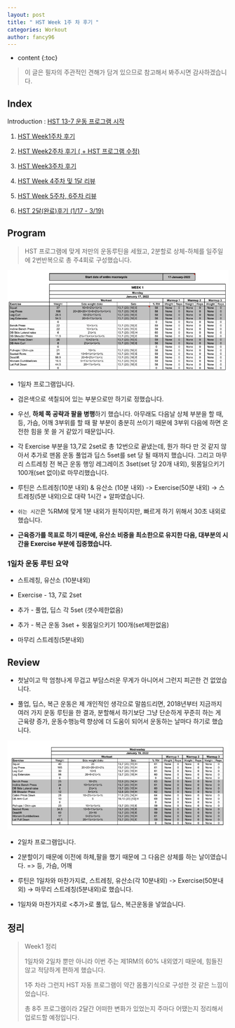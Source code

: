 ```yaml
---
layout: post
title: " HST Week 1주 차 후기 "
categories: Workout
author: fancy96
---
```

* content
{:toc}


> 이 글은 필자의 주관적인 견해가 담겨 있으므로 참고해서 봐주시면 감사하겠습니다.

## Index

Introduction : [HST 13-7 운동 프로그램 시작](https://fancy96.github.io/Workout-HST-Introduction/)

1. [HST Week1주차 후기](https://fancy96.github.io/Workout-HST-Week1/)

2. [HST Week2주차 후기 ( + HST 프로그램 수정)](https://fancy96.github.io/Workout-HST-Week2/)

3. [HST Week3주차 후기](https://fancy96.github.io/Workout-HST-Week3/)

4. [HST Week 4주차 및 1달 리뷰](https://fancy96.github.io/Workout-HST-Week4/)

5. [HST Week 5주차, 6주차 리뷰](https://fancy96.github.io/Workout-HST-Week5-And-6/)

6. [HST 2달(완료)후기 (1/17 - 3/19)](https://fancy96.github.io/Workout-HST-End/)

## Program

> HST 프로그램에 맞게 저만의 운동루틴을 세웠고, 2분할로 상체-하체를 일주일에 2번반복으로 총 주4회로 구성했습니다.

![](/assets/img/workout/hst_week1_1.png)

* 1일차 프로그램입니다.

* 검은색으로 색칠되어 있는 부분으로만 하기로 정했습니다.

* 우선, **하체 쪽 공략과 팔을 병행**하기 했습니다. 아무래도 다음날 상체 부분을 할 때, 등, 가슴, 어깨 3부위를 할 때 팔 부분이 충분히 쓰이기 때문에 3부위 다음에 하면 온전한 힘을 못 쓸 거 같았기 때문입니다.

* 각 Exercise 부분을 13,7로 2set로 총 12번으로 끝냈는데, 뭔가 하다 만 것 같지 않아서 추가로 맨몸 운동 풀업과 딥스 5set를 set 당 될 때까지 했습니다. 그리고 마무리 스트레칭 전 복근 운동 행잉 레그레이즈 3set(set 당 20개 내외), 윗몸일으키기 100개(set 없이)로 마무리했습니다.

* 루틴은 스트레칭(10분 내외) & 유산소 (10분 내외) -> Exercise(50분 내외) -> 스트레칭(5분 내외)으로 대략 1시간 + 알파였습니다.

* `쉬는 시간`은 %RM에 맞게 1분 내외가 원칙이지만, 빠르게 하기 위해서 30초 내외로 했습니다.

* **근육증가를 목표로 하기 때문에, 유산소 비중을 최소한으로 유지한 다음, 대부분의 시간을 Exercise 부분에 집중했습니다.**

### 1일차 운동 루틴 요약

* 스트레칭, 유산소 (10분내외)

* Exercise - 13, 7로 2set

* 추가 - 풀업, 딥스 각 5set (갯수제한없음)

* 추가 - 복근 운동 3set + 윗몸일으키기 100개(set제한없음)

* 마무리 스트레칭(5분내외)

## Review

* 첫날이고 막 엄청나게 무겁고 부담스러운 무게가 아니어서 그런지 피곤한 건 없었습니다.

* 풀업, 딥스, 복근 운동은 제 개인적인 생각으로 말씀드리면, 2018년부터 지금까지 여러 가지 운동 루틴을 한 결과, 분할해서 하기보단 그냥 단순하게 꾸준히 하는 게 근육량 증가, 운동수행능력 향상에 더 도움이 되어서 운동하는 날마다 하기로 했습니다.

![](/assets/img/workout/hst_week1_2.png)

* 2일차 프로그램입니다.

* 2분할이기 때문에 이전에 하체,팔을 했기 때문에 그 다음은 상체를 하는 날이였습니다. => 등, 가슴, 어깨

* 루틴은 1일차와 마찬가지로, 스트레칭, 유산소(각 10분내외) -> Exercise(50분내외) -> 마무리 스트레칭(5분내외)로 했습니다.

* 1일차와 마찬가지로 <추가>로 풀업, 딥스, 복근운동을 넣었습니다.

## 정리

> Week1 정리
>
> 1일차와 2일차 뿐만 아니라 이번 주는 제1RM의 60% 내외였기 때문에, 힘들진 않고 적당하게 편하게 했습니다.
>
> 1주 차라 그런지 HST 자동 프로그램이 약간 몸풀기식으로 구성한 것 같은 느낌이었습니다.
>
> 총 8주 프로그램이라 2달간 어떠한 변화가 있었는지 주마다 어땠는지 정리해서 업로드할 예정입니다.